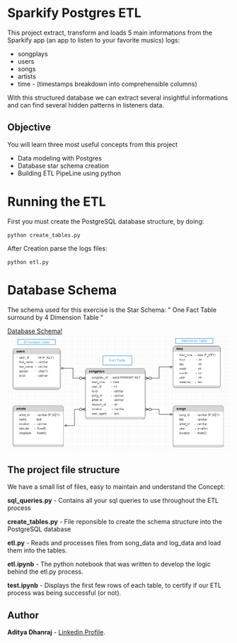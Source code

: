 # Sparkify Postgres ETL

This project extract, transform and loads 5 main informations from the Sparkify app (an app to listen to your favorite musics) logs:

- songplays
- users
- songs
- artists
- time - (timestamps breakdown into comprehensible columns)

With this structured database we can extract several insightful informations and can find several hidden patterns in listeners data.

## Objective 
You will learn three most useful concepts from this project

* Data modeling with Postgres
* Database star schema creation
* Building ETL PipeLine using python

# Running the ETL
First you must create the PostgreSQL database structure, by doing:

    python create_tables.py
    
After Creation parse the logs files:

    python etl.py

# Database Schema

The schema used for this exercise is the Star Schema: " One Fact Table surround by 4 Dimension Table "

[Database Schema!](img/StarSchema.PNG "Star Schema")
![](images/Schema.png)

## The project file structure

We have a small list of files, easy to maintain and understand the Concept:

**sql_queries.py**   -  Contains all your sql queries to use throughout the ETL process 

**create_tables.py** -  File reponsible to create the schema structure into the PostgreSQL database

**etl.py**           -  Reads and processes files from song_data and log_data and load them into the tables.

**etl.ipynb**        -  The python notebook that was written to develop the logic behind the etl.py process.

**test.ipynb**       -  Displays the first few rows of each table, to certify if our ETL process was being successful (or not).

## Author
**Aditya Dhanraj** - [Linkedin Profile](https://www.linkedin.com/in/aditya-dhanraj).
